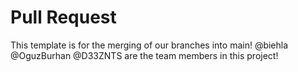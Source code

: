 # Pull Request
This template is for the merging of our branches into main! @biehla @OguzBurhan @D33ZNTS are the team members in this project!
